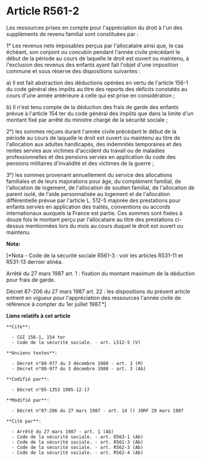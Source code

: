 # Article R561-2

Les ressources prises en compte pour l'appréciation du droit à l'un des suppléments de revenu familial sont constituées
par : 

1° Les revenus nets imposables perçus par l'allocataire ainsi que, le cas échéant, son conjoint ou concubin pendant l'année
civile précédant le début de la période au cours de laquelle le droit est ouvert ou maintenu, à l'exclusion des revenus des
enfants ayant fait l'objet d'une imposition commune et sous réserve des dispositions suivantes :

a) Il est fait abstraction des déductions opérées en vertu de l'article 156-1 du code général des impôts au titre des reports
des déficits constatés au cours d'une année antérieure à celle qui est prise en considération ;

b) Il n'est tenu compte de la déduction des frais de garde des enfants prévue à l'article 154 ter du code général des impôts
que dans la limite d'un montant fixé par arrêté du ministre chargé de la sécurité sociale ;

2°) les sommes reçues durant l'année civile précédant le début de la période au cours de laquelle le droit est ouvert ou
maintenu au titre de l'allocation aux adultes handicapés, des indemnités temporaires et des rentes servies aux victimes
d'accident du travail ou de maladies professionnelles et des pensions servies en application du code des pensions militaires
d'invalidité et des victimes de la guerre ; 

3°) les sommes provenant annuellement du service des allocations familiales et de leurs majorations pour âge, du complément
familial, de l'allocation de logement, de l'allocation de soutien familial, de l'allocation de parent isolé, de l'aide
personnalisée au logement et de l'allocation différentielle prévue par l'article L. 512-5 majorée des prestations pour
enfants servies en application des traités, conventions ou accords internationaux auxquels la France est partie. Ces sommes
sont fixées à douze fois le montant perçu par l'allocataire au titre des prestations ci-dessus mentionnées lors du mois au
cours duquel le droit est ouvert ou maintenu.

**Nota:**

[*Nota - Code de la sécurité sociale R561-3 : voir les articles R531-11 et R531-13 dernier alinéa.

Arrêté du 27 mars 1987 art. 1 : fixation du montant maximum de la déduction pour frais de garde.

Décret 87-206 du 27 mars 1987 art. 22 : les dispositions du présent article entrent en vigueur pour l'appréciation des
ressources l'année civile de référence à compter du 1er juillet 1987.*]

**Liens relatifs à cet article**

	**Cite**:

	  - CGI 156-1, 154 ter
	  - Code de la sécurité sociale. - art. L512-5 (V)

	**Anciens textes**:

	  - Décret n°80-977 du 3 décembre 1980 - art. 3 (M)
	  - Décret n°80-977 du 3 décembre 1980 - art. 3 (Ab)

	**Codifié par**:

	  - Décret n°85-1353 1985-12-17

	**Modifié par**:

	  - Décret n°87-206 du 27 mars 1987 - art. 14 () JORF 29 mars 1987

	**Cité par**:

	  - Arrêté du 27 mars 1987 - art. 1 (Ab)
	  - Code de la sécurité sociale. - art. D563-1 (Ab)
	  - Code de la sécurité sociale. - art. R561-3 (Ab)
	  - Code de la sécurité sociale. - art. R562-3 (Ab)
	  - Code de la sécurité sociale. - art. R562-4 (Ab)
